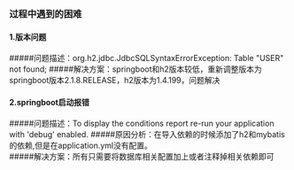 ### 过程中遇到的困难
#### 1.版本问题
#####问题描述：org.h2.jdbc.JdbcSQLSyntaxErrorException: Table "USER" not found; 
#####解决方案：springboot和h2版本较低，重新调整版本为springboot版本2.1.8.RELEASE，h2版本为1.4.199，问题解决  
#### 2.springboot启动报错  
#####问题描述：To display the conditions report re-run your application with 'debug' enabled.
#####原因分析：在导入依赖的时候添加了h2和mybatis的依赖,但是在application.yml没有配置。  
#####解决方案：所有只需要将数据库相关配置加上或者注释掉相关依赖即可
